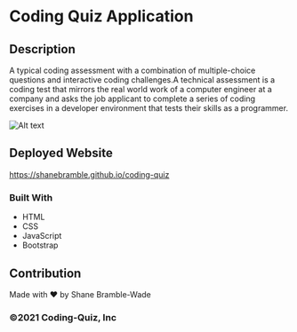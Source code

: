 # Coding Quiz Application

## Description

A typical coding assessment with a combination of multiple-choice questions and interactive coding challenges.A technical assessment is a coding test that mirrors the real world work of a computer engineer at a company and asks the job applicant to complete a series of coding exercises in a developer environment that tests their skills as a programmer.

![Alt text](assets/images/coding-quiz.png "Working Coding Quiz")

## Deployed Website

<https://shanebramble.github.io/coding-quiz>

### Built With

* HTML
* CSS
* JavaScript
* Bootstrap

## Contribution

Made with ❤️ by Shane Bramble-Wade

### ©️2021 Coding-Quiz, Inc
